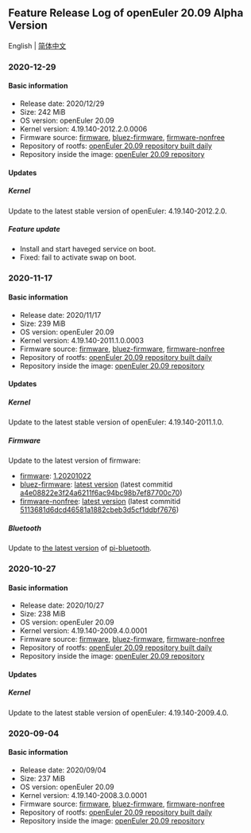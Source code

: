 ## Feature Release Log of openEuler 20.09 Alpha Version

English | [简体中文](./changelog-20.09.md)

### 2020-12-29

#### Basic information

- Release date: 2020/12/29
- Size: 242 MiB
- OS version: openEuler 20.09
- Kernel version: 4.19.140-2012.2.0.0006
- Firmware source: [firmware](https://github.com/raspberrypi/firmware), [bluez-firmware](https://github.com/RPi-Distro/bluez-firmware), [firmware-nonfree](https://github.com/RPi-Distro/firmware-nonfree)
- Repository of rootfs: [openEuler 20.09 repository built daily](https://gitee.com/src-openeuler/openEuler-repos/blob/openEuler-20.09/generic.repo)
- Repository inside the image: [openEuler 20.09 repository](http://repo.openeuler.org/openEuler-20.09/)

#### Updates

##### Kernel

Update to the latest stable version of openEuler: 4.19.140-2012.2.0.

##### Feature update

- Install and start haveged service on boot.
- Fixed: fail to activate swap on boot.

### 2020-11-17

#### Basic information

- Release date: 2020/11/17
- Size: 239 MiB
- OS version: openEuler 20.09
- Kernel version: 4.19.140-2011.1.0.0003
- Firmware source: [firmware](https://github.com/raspberrypi/firmware), [bluez-firmware](https://github.com/RPi-Distro/bluez-firmware), [firmware-nonfree](https://github.com/RPi-Distro/firmware-nonfree)
- Repository of rootfs: [openEuler 20.09 repository built daily](https://gitee.com/src-openeuler/openEuler-repos/blob/openEuler-20.09/generic.repo)
- Repository inside the image: [openEuler 20.09 repository](http://repo.openeuler.org/openEuler-20.09/)

#### Updates

##### Kernel

Update to the latest stable version of openEuler: 4.19.140-2011.1.0.

##### Firmware

Update to the latest version of firmware:

- [firmware](https://github.com/raspberrypi/firmware): [1.20201022](https://github.com/raspberrypi/firmware/archive/1.20201022/firmware-1.20201022.tar.gz)
- [bluez-firmware](https://github.com/RPi-Distro/bluez-firmware): [latest version](https://github.com/RPi-Distro/bluez-firmware/archive/a4e08822e3f24a6211f6ac94bc98b7ef87700c70/bluez-firmware-a4e08822e3f24a6211f6ac94bc98b7ef87700c70.tar.gz) (latest commitid [a4e08822e3f24a6211f6ac94bc98b7ef87700c70](https://github.com/RPi-Distro/bluez-firmware/commit/a4e08822e3f24a6211f6ac94bc98b7ef87700c70))
- [firmware-nonfree](https://github.com/RPi-Distro/firmware-nonfree): [latest version](https://github.com/RPi-Distro/firmware-nonfree/archive/5113681d6dcd46581a1882cbeb3d5cf1ddbf7676/firmware-nonfree-5113681d6dcd46581a1882cbeb3d5cf1ddbf7676.tar.gz) (latest commitid [5113681d6dcd46581a1882cbeb3d5cf1ddbf7676](https://github.com/RPi-Distro/firmware-nonfree/commit/5113681d6dcd46581a1882cbeb3d5cf1ddbf7676))

##### Bluetooth

Update to [the latest version](https://github.com/RPi-Distro/pi-bluetooth/archive/a69d8f54901aab31f2f47e0cc4f9d2879e183f1d/pi-bluetooth-a69d8f54901aab31f2f47e0cc4f9d2879e183f1d.tar.gz) of [pi-bluetooth](https://github.com/RPi-Distro/pi-bluetooth).

### 2020-10-27

#### Basic information

- Release date: 2020/10/27
- Size: 238 MiB
- OS version: openEuler 20.09
- Kernel version: 4.19.140-2009.4.0.0001
- Firmware source: [firmware](https://github.com/raspberrypi/firmware), [bluez-firmware](https://github.com/RPi-Distro/bluez-firmware), [firmware-nonfree](https://github.com/RPi-Distro/firmware-nonfree)
- Repository of rootfs: [openEuler 20.09 repository built daily](https://gitee.com/src-openeuler/openEuler-repos/blob/openEuler-20.09/generic.repo)
- Repository inside the image: [openEuler 20.09 repository](http://repo.openeuler.org/openEuler-20.09/)

#### Updates

##### Kernel

Update to the latest stable version of openEuler: 4.19.140-2009.4.0.

### 2020-09-04

#### Basic information

- Release date: 2020/09/04
- Size: 237 MiB
- OS version: openEuler 20.09
- Kernel version: 4.19.140-2008.3.0.0001
- Firmware source: [firmware](https://github.com/raspberrypi/firmware), [bluez-firmware](https://github.com/RPi-Distro/bluez-firmware), [firmware-nonfree](https://github.com/RPi-Distro/firmware-nonfree)
- Repository of rootfs: [openEuler 20.09 repository built daily](http://119.3.219.20:82/openEuler:/Mainline/standard_aarch64/)
- Repository inside the image: [openEuler 20.09 repository](https://gitee.com/src-openeuler/openEuler-repos/blob/openEuler-20.09/generic.repo)